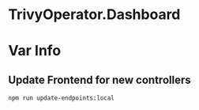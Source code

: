 # TrivyOperator.Dashboard

# Var Info

## Update Frontend for new controllers

```sh
npm run update-endpoints:local
```
